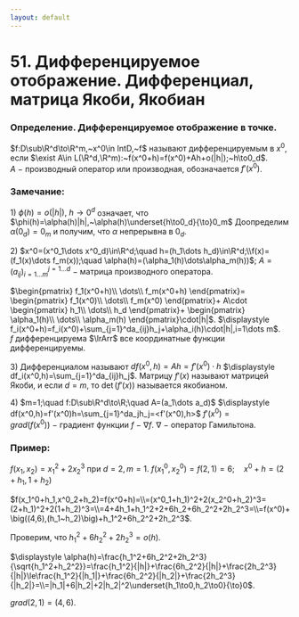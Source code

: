 ```yaml
---
layout: default
---
```

# 51. Дифференцируемое отображение. Дифференциал, матрица Якоби, Якобиан

### Определение. Дифференцируемое отображение в точке.
$f:D\sub\R^d\to\R^m,~x^0\in IntD,~f$ называют дифференцируемым в $x^0$, если $\exist A\in L(\R^d,\R^m):~f(x^0+h)=f(x^0)+Ah+o(|h|);~h\to0_d$.
$A~-~$производный оператор или производная, обозначается $f'(x^0)$.

### Замечание:
$1)~\phi(h)=o(|h|),~h\to0^d$ означает, что $\phi(h)=\alpha(h)|h|,~\alpha(h)\underset{h\to0_d}{\to}0_m$
Доопределим $\alpha(0_d)=0_m$ и получим, что $\alpha$ непрерывна в $0_d$.

$2)$ $x^0=(x^0_1\dots x^0_d)\in\R^d;\quad h=(h_1\dots h_d)\in\R^d;\\f(x)=(f_1(x)\dots f_m(x));\quad \alpha(h)=(\alpha_1(h)\dots\alpha_m(h))$;
$A=(a_{ij})_{i=1\dots m}^{j=1\dots d}~-~$матрица производного оператора.

$\begin{pmatrix}
f_1(x^0+h)\\
\dots\\
f_m(x^0+h)
\end{pmatrix}=
\begin{pmatrix}
f_1(x^0)\\
\dots\\
f_m(x^0)
\end{pmatrix}+
A\cdot
\begin{pmatrix}
h_1\\
\dots\\
h_d
\end{pmatrix}+
\begin{pmatrix}
\alpha_1(h)\\
\dots\\
\alpha_m(h)
\end{pmatrix}\cdot|h|$.
 $\displaystyle f_i(x^0+h)=f_i(x^0)+\sum_{j=1}^da_{ij}h_j+\alpha_i(h)\cdot|h|,i=1\dots m$.
$f~$дифференцируема $\lrArr$ все координатные функции дифференцируемы.

$3)$ Дифференциалом называют $df(x^0,h)=Ah=f'(x^0)\cdot h$
$\displaystyle df_i(x^0,h)=\sum_{j=1}^da_{ij}h_j$. 
Матрицу $f'(x)$ называют матрицей Якоби, и если $d=m,$ то $\det(f'(x))$ называется якобианом.

$4)$ $m=1;\quad f:D\sub\R^d\to\R;\quad A=(a_1\dots a_d)$
$\displaystyle df(x^0,h)=f'(x^0)h=\sum_{j=1}^da_jh_j=<f'(x^0),h>$
$f'(x^0)=grad(f(x^0))~-~$градиент функции $f~-~\nabla f.$
$\nabla~-~$оператор Гамильтона.

### Пример:
$f(x_1,x_2)=x^2_1+2x^3_2$ при $d=2,m=1$.
$f(x^0_1,x^0_2)=f(2,1)=6;\quad x^0+h=(2+h_1,1+h_2)$

$f(x_1^0+h_1,x^0_2+h_2)=f(x^0+h)=\\=(x^0_1+h_1)^2+2(x_2^0+h_2)^3=(2+h_1)^2+2(1+h_2)^3=\\=4+4h_1+h_1^2+2+6h_2+6h_2^2+2h_2^3=\\=f(x^0)+\big((4,6),(h_1~h_2)\big)+h_1^2+6h_2^2+2h_2^3$.

Проверим, что $h_1^2+6h_2^2+2h_2^3=o(h).$

$\displaystyle \alpha(h)=\frac{h_1^2+6h_2^2+2h_2^3}{\sqrt{h_1^2+h_2^2}}=\frac{h_1^2}{|h|}+\frac{6h_2^2}{|h|}+\frac{2h_2^3}{|h|}\le\frac{h_1^2}{|h_1|}+\frac{6h_2^2}{|h_2|}+\frac{2h_2^3}{|h_2|}=\\=|h_1|+6|h_2|+2|h_2|^2\underset{h_1\to0,h_2\to0}{\to}0$.

$grad(2,1)=(4,6)$.